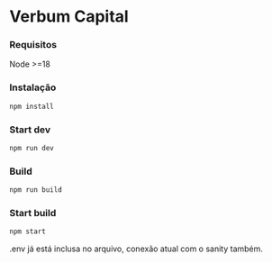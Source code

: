 # Verbum Capital

### Requisitos
Node >=18

### Instalação

```bash
npm install
```

### Start dev

```bash
npm run dev
```

### Build

```bash
npm run build
```

### Start build

```bash
npm start
```

.env já está inclusa no arquivo, conexão atual com o sanity também.
